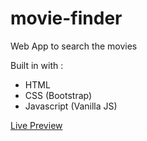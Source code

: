 # movie-finder
Web App to search the movies

Built in with :
<ul>
  <li>HTML</li>
  <li>CSS (Bootstrap)</li>
  <li>Javascript (Vanilla JS)</li>
</ul>


<a href="https://idnmovie.netlify.app/" target="_blank">Live Preview</a>

